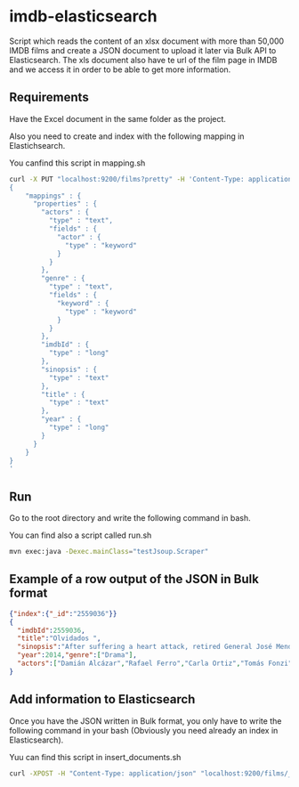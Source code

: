 # imdb-elasticsearch

Script which reads the content of an xlsx document with more than 50,000 IMDB films and create a JSON document to upload it later via Bulk API to Elasticsearch. The xls document also have te url of the film page in IMDB and we access it in order to be able to get more information.

## Requirements

Have the Excel document in the same folder as the project.

Also you need to create and index with the following mapping in Elastichsearch.

You canfind this script in mapping.sh

```bash
curl -X PUT "localhost:9200/films?pretty" -H 'Content-Type: application/json' -d'
{
    "mappings" : {
      "properties" : {
        "actors" : {
          "type" : "text",
          "fields" : {
            "actor" : {
              "type" : "keyword"
            }
          }
        },
        "genre" : {
          "type" : "text",
          "fields" : {
            "keyword" : {
              "type" : "keyword"
            }
          }
        },
        "imdbId" : {
          "type" : "long"
        },
        "sinopsis" : {
          "type" : "text"
        },
        "title" : {
          "type" : "text"
        },
        "year" : {
          "type" : "long"
        }
      }
    }
}
'
```


## Run

Go to the root directory and write the following command in bash.

You can find also a script called run.sh

```bash
mvn exec:java -Dexec.mainClass="testJsoup.Scraper" 
```

## Example of a row output of the JSON in Bulk format
```json
{"index":{"_id":"2559036"}}
{
  "imdbId":2559036,
  "title":"Olvidados ",
  "sinopsis":"After suffering a heart attack, retired General José Mendieta is haunted by his past as an officer in Operation Condor, the CIA-backed campaign of political repression in Latin America.",
  "year":2014,"genre":["Drama"],
  "actors":["Damián Alcázar","Rafael Ferro","Carla Ortiz","Tomás Fonzi","Ana Celentano","Eduardo Paxeco","Carloto Cotta","Guillermo Pfening","Shlomit Baytelman","Manuela Martelli","Cristian Mercado","Bernardo Peña","Claudia Lizaldi","Jorge Ortiz Sánchez","Lorenzo Quinteros"]
}
```


## Add information to Elasticsearch
Once you have the JSON written in Bulk format, you only have to write the following command in your bash (Obviously you need already an index in Elasticsearch).

Yuu can find this script in insert_documents.sh

```bash
curl -XPOST -H "Content-Type: application/json" "localhost:9200/films/_bulk?pretty" --data-binary "@resultBulk.json"
```
